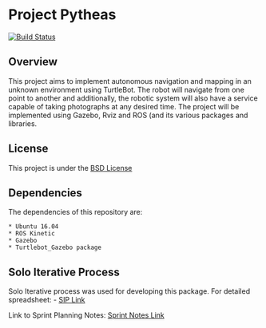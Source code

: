# Project Pytheas 

[![Build Status](https://travis-ci.org/ysshah95/Pytheas.svg?branch=master)](https://travis-ci.org/ysshah95/Pytheas)

## Overview

This project aims to implement autonomous navigation and mapping in an unknown environment using TurtleBot. The robot will navigate from one point to another and  additionally, the robotic system will also have a service capable of taking photographs at any desired time. The project will be implemented using Gazebo, Rviz and ROS (and its various packages and libraries.

## License 

This project is under the [BSD License](https://github.com/ysshah95/Pytheas/blob/master/LICENSE)

## Dependencies 
The dependencies of this repository are:
 ```
* Ubuntu 16.04
* ROS Kinetic
* Gazebo
* Turtlebot_Gazebo package
```

## Solo Iterative Process

Solo Iterative process was used for developing this package. For detailed spreadsheet: - [SIP Link](https://docs.google.com/spreadsheets/d/1GE0tzFm89GAz18CqMhIiQ6sidgq2nOKgIXCGFF8eoEM/edit?usp=sharing)

Link to Sprint Planning Notes: [Sprint Notes Link](https://docs.google.com/document/d/1sPE6u5NXbfY2vVXfAyPOCJBkPIRnAFAd8C1skGe4AzY/edit?usp=sharing)